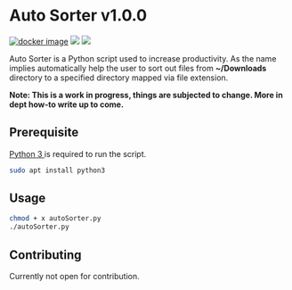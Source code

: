 # Auto Sorter v1.0.0
<p align=left>
<a target="_blank" href="https://github.com/K0p1-Git/autoSorter/"><img alt="docker image" src="https://img.shields.io/badge/Version-_1.0.0-blue.svg"></a>
<a target="_blank" href="https://www.python.org/downloads/" title="Python version"><img src="https://img.shields.io/badge/python-%3E=_3.0-green.svg"></a>
<a target="_blank" href="https://twitter.com/intent/tweet?text=Improve%20produtivity%20with%20Auto%20Sorter%20%26url%3Dhttps%3A%2F%2Fgithub.com%2FK0p1-Git%2FautoSorter%2F%26hashtags%3DProductivity%2C%20%20AutoSorter%2C%20Python" title="Share on Tweeter"><img src="https://img.shields.io/twitter/url/http/shields.io.svg?style=social"></a>
</p>

Auto Sorter is a Python script used to increase productivity. As the name implies automatically help the user to sort out files from __~/Downloads__ directory to a specified directory mapped via file extension. 

__Note: This is a work in progress, things are subjected to change. More in dept how-to write up to come.__

## Prerequisite 

[Python 3 ](https://www.python.org/download/releases/3.0/) is required to run the script.

```bash
sudo apt install python3
```

## Usage


```bash
chmod + x autoSorter.py
./autoSorter.py
```

## Contributing
Currently not open for contribution.
